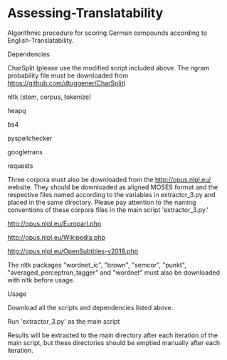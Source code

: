 # Assessing-Translatability
Algorithmic procedure for scoring German compounds according to English-Translatability.



Dependencies

CharSplit (please use the modified script included above. The ngram probability file must be downloaded from https://github.com/dtuggener/CharSplit)

nltk (stem, corpus, tokenize)

heapq

bs4

pyspellchecker

googletrans

requests 




Three corpora must also be downloaded from the http://opus.nlpl.eu/ website. They should be downloaded as aligned MOSES format and the respective files named according to the variables in extractor_3.py and placed in the same directory. Please pay attention to the naming conventions of these corpora files in the main script 'extractor_3.py.'


http://opus.nlpl.eu/Europarl.php

http://opus.nlpl.eu/Wikipedia.php

http://opus.nlpl.eu/OpenSubtitles-v2018.php

The nltk packages "wordnet_ic", "brown", "semcor", "punkt",
"averaged_perceptron_tagger" and "wordnet" must also be downloaded with nltk before usage.


Usage

Download all the scripts and dependencies listed above.

Run 'extractor_3.py' as the main script

Results will be extracted to the main directory after each iteration of the main script, but these directories should be emptied manually after each iteration.


